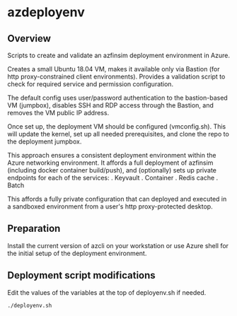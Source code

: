 # azdeployenv

## Overview

Scripts to create and validate an azfinsim deployment environment in Azure.

Creates a small Ubuntu 18.04 VM, makes it available only via Bastion (for http proxy-constrained client environments).
Provides a validation script to check for required service and permission configuration.

The default config uses user/password authentication to the bastion-based VM (jumpbox), disables SSH and RDP access through the Bastion,
and removes the VM public IP address.

Once set up, the deployment VM should be configured (vmconfig.sh).
This will update the kernel, set up all needed prerequisites, and clone the repo to the deployment jumpbox.

This approach ensures a consistent deployment environment within the Azure networking environment.
It affords a full deployment of azfinsim (including docker container build/push), and (optionally) sets up private endpoints for each of
the services:
. Keyvault
. Container
. Redis cache
. Batch

This affords a fully private configuration that can deployed and executed in a sandboxed environment from a user's http proxy-protected desktop.

## Preparation

Install the current version of azcli on your workstation or use Azure shell for the initial setup of the deployment environment.

## Deployment script modifications

Edit the values of the variables at the top of deployenv.sh if needed.

```bash
./deployenv.sh
```

